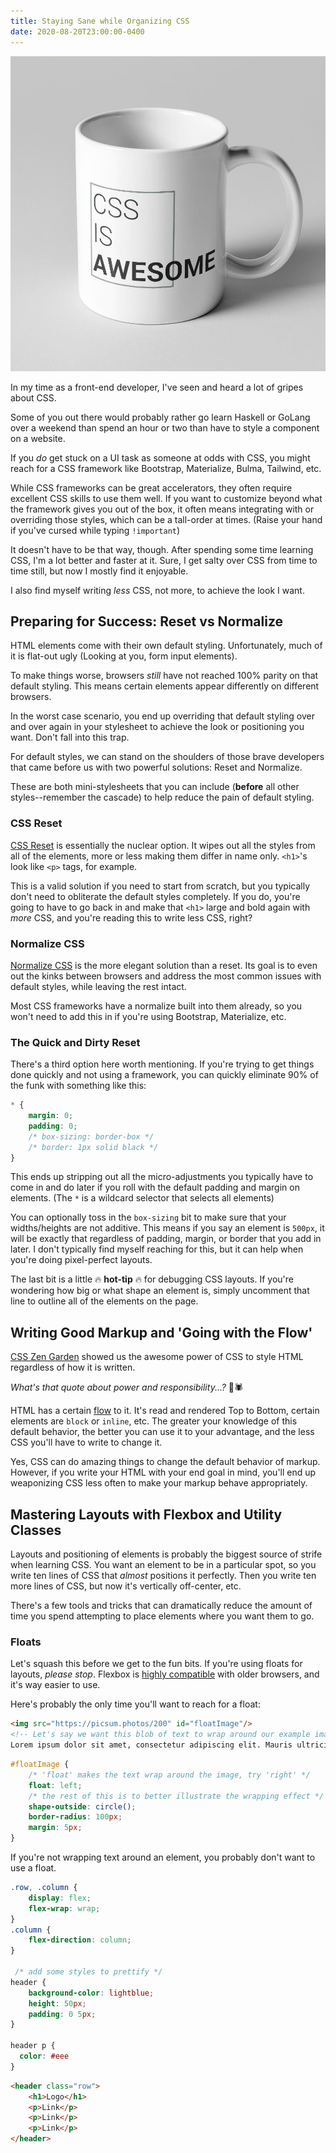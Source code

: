 ```yaml
---
title: Staying Sane while Organizing CSS
date: 2020-08-20T23:00:00-0400
---
```


![Mug with 'CSS is Awesome' written on it, but 'Awesome' overflows the border of the text](./mugcss.jpg)

In my time as a front-end developer, I've seen and heard a lot of gripes about CSS.

Some of you out there would probably rather go learn Haskell or GoLang over a weekend than spend an hour or two than have to style a component on a website.

If you _do_ get stuck on a UI task as someone at odds with CSS, you might reach for a CSS framework like Bootstrap, Materialize, Bulma, Tailwind, etc.

While CSS frameworks can be great accelerators, they often require excellent CSS skills to use them well. If you want to customize beyond what the framework gives you out of the box, it often means integrating with or overriding those styles, which can be a tall-order at times. (Raise your hand if you've cursed while typing `!important`)

It doesn't have to be that way, though. After spending some time learning CSS, I'm a lot better and faster at it. Sure, I get salty over CSS from time to time still, but now I mostly find it enjoyable.

I also find myself writing _less_ CSS, not more, to achieve the look I want.

## Preparing for Success: Reset vs Normalize

HTML elements come with their own default styling. Unfortunately, much of it is flat-out ugly (Looking at you, form input elements).

To make things worse, browsers _still_ have not reached 100% parity on that default styling. This means certain elements appear differently on different browsers.

In the worst case scenario, you end up overriding that default styling over and over again in your stylesheet to achieve the look or positioning you want. Don't fall into this trap.

For default styles, we can stand on the shoulders of those brave developers that came before us with two powerful solutions: Reset and Normalize.

These are both mini-stylesheets that you can include (**before** all other styles--remember the cascade) to help reduce the pain of default styling.

### CSS Reset

[CSS Reset](https://cssreset.com/scripts/eric-meyer-reset-css/) is essentially the nuclear option. It wipes out all the styles from all of the elements, more or less making them differ in name only. `<h1>`'s look like `<p>` tags, for example.

This is a valid solution if you need to start from scratch, but you typically don't need to obliterate the default styles completely. If you do, you're going to have to go back in and make that `<h1>` large and bold again with _more_ CSS, and you're reading this to write less CSS, right?

### Normalize CSS

[Normalize CSS](https://necolas.github.io/normalize.css/) is the more elegant solution than a reset. Its goal is to even out the kinks between browsers and address the most common issues with default styles, while leaving the rest intact.

Most CSS frameworks have a normalize built into them already, so you won't need to add this in if you're using Bootstrap, Materialize, etc.

### The Quick and Dirty Reset

There's a third option here worth mentioning. If you're trying to get things done quickly and not using a framework, you can quickly eliminate 90% of the funk with something like this:

```css
* {
    margin: 0;
    padding: 0;
    /* box-sizing: border-box */
    /* border: 1px solid black */
}
```

This ends up stripping out all the micro-adjustments you typically have to come in and do later if you roll with the default padding and margin on elements. (The `*` is a wildcard selector that selects all elements)

You can optionally toss in the `box-sizing` bit to make sure that your widths/heights are not additive. This means if you say an element is `500px`, it will be exactly that regardless of padding, margin, or border that you add in later. I don't typically find myself reaching for this, but it can help when you're doing pixel-perfect layouts.

The last bit is a little 🔥 **hot-tip** 🔥 for debugging CSS layouts. If you're wondering how big or what shape an element is, simply uncomment that line to outline all of the elements on the page.

## Writing Good Markup and 'Going with the Flow'

[CSS Zen Garden](http://www.csszengarden.com/) showed us the awesome power of CSS to style HTML regardless of how it is written.

_What's that quote about power and responsibility...?_ 🤔🕷

HTML has a certain [flow](https://developer.mozilla.org/en-US/docs/Learn/CSS/CSS_layout/Normal_Flow) to it. It's read and rendered Top to Bottom, certain elements are `block` or `inline`, etc. The greater your knowledge of this default behavior, the better you can use it to your advantage, and the less CSS you'll have to write to change it.

Yes, CSS can do amazing things to change the default behavior of markup. However, if you write your HTML with your end goal in mind, you'll end up weaponizing CSS less often to make your markup behave appropriately.


## Mastering Layouts with Flexbox and Utility Classes

Layouts and positioning of elements is probably the biggest source of strife when learning CSS. You want an element to be in a particular spot, so you write ten lines of CSS that _almost_ positions it perfectly. Then you write ten more lines of CSS, but now it's vertically off-center, etc.

There's a few tools and tricks that can dramatically reduce the amount of time you spend attempting to place elements where you want them to go.

### Floats

Let's squash this before we get to the fun bits. If you're using floats for layouts, _please stop_. Flexbox is [highly compatible](https://caniuse.com/#feat=flexbox) with older browsers, and it's way easier to use.

Here's probably the only time you'll want to reach for a float:

```html html-live
<img src="https://picsum.photos/200" id="floatImage"/>
<!-- Let's say we want this blob of text to wrap around our example image -->
Lorem ipsum dolor sit amet, consectetur adipiscing elit. Mauris ultricies sem id ante ullamcorper, a commodo eros molestie. Phasellus leo justo, malesuada scelerisque ullamcorper et, finibus ut metus. Integer egestas tellus leo, et consectetur tortor bibendum at. Sed non imperdiet risus. Sed at metus mauris. Donec ullamcorper, nunc sit amet ullamcorper mattis, diam sapien viverra nisi, sit amet pretium ligula mi in est. Nulla finibus imperdiet fringilla. Proin fringilla augue et turpis placerat, sit amet commodo enim dictum. Vivamus viverra mollis augue, in fermentum odio placerat eu. Aenean porta tellus quis urna tristique sagittis.
```

```css css-live
#floatImage {
    /* 'float' makes the text wrap around the image, try 'right' */
    float: left;
    /* the rest of this is to better illustrate the wrapping effect */
    shape-outside: circle();
    border-radius: 100px;
    margin: 5px;
}
```

If you're not wrapping text around an element, you probably don't want to use a float.

```css css-live
.row, .column {
    display: flex;
    flex-wrap: wrap;
}
.column {
    flex-direction: column;
}

 /* add some styles to prettify */
header {
    background-color: lightblue;
    height: 50px;
    padding: 0 5px;
}

header p {
  color: #eee
}
```

```html html-live
<header class="row">
    <h1>Logo</h1>
    <p>Link</p>
    <p>Link</p>
    <p>Link</p>
</header>
```